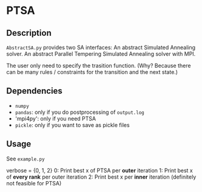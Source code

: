 # PTSA

## Description
`AbstractSA.py` provides two SA interfaces:
An abstract Simulated Annealing solver.
An abstract Parallel Tempering Simulated Annealing solver with MPI.

The user only need to specify the trasition function.
(Why? Because there can be many rules / constraints for the transition and the next state.)

## Dependencies
- `numpy`
- `pandas`: only if you do postprocessing of `output.log`
- 'mpi4py': only if you need PTSA
- `pickle`: only if you want to save as pickle files

## Usage
See `example.py`

verbose = {0, 1, 2}
0: Print best x of PTSA per **outer** iteration
1: Print best x of **every rank** per outer iteration
2: Print best x per **inner** iteration (definitely not feasible for PTSA)

